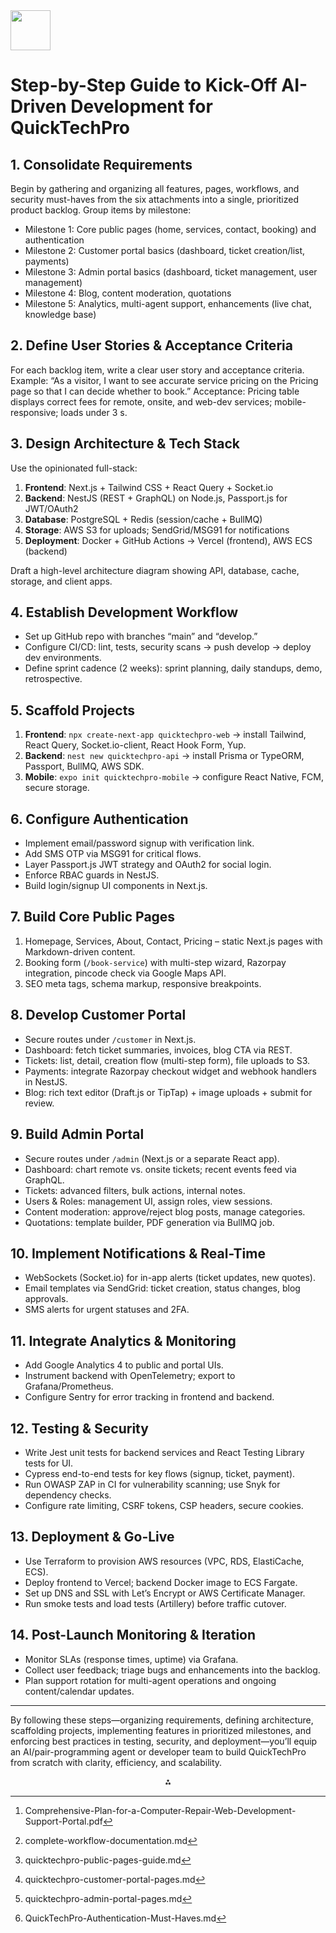 <img src="https://r2cdn.perplexity.ai/pplx-full-logo-primary-dark%402x.png" style="height:64px;margin-right:32px"/>

# Step-by-Step Guide to Kick-Off AI-Driven Development for QuickTechPro

## 1. Consolidate Requirements

Begin by gathering and organizing all features, pages, workflows, and security must-haves from the six attachments into a single, prioritized product backlog. Group items by milestone:

- Milestone 1: Core public pages (home, services, contact, booking) and authentication
- Milestone 2: Customer portal basics (dashboard, ticket creation/list, payments)
- Milestone 3: Admin portal basics (dashboard, ticket management, user management)
- Milestone 4: Blog, content moderation, quotations
- Milestone 5: Analytics, multi-agent support, enhancements (live chat, knowledge base)


## 2. Define User Stories \& Acceptance Criteria

For each backlog item, write a clear user story and acceptance criteria. Example:
“As a visitor, I want to see accurate service pricing on the Pricing page so that I can decide whether to book.”
Acceptance: Pricing table displays correct fees for remote, onsite, and web-dev services; mobile-responsive; loads under 3 s.

## 3. Design Architecture \& Tech Stack

Use the opinionated full-stack:

1. **Frontend**: Next.js + Tailwind CSS + React Query + Socket.io
2. **Backend**: NestJS (REST + GraphQL) on Node.js, Passport.js for JWT/OAuth2
3. **Database**: PostgreSQL + Redis (session/cache + BullMQ)
4. **Storage**: AWS S3 for uploads; SendGrid/MSG91 for notifications
5. **Deployment**: Docker + GitHub Actions → Vercel (frontend), AWS ECS (backend)

Draft a high-level architecture diagram showing API, database, cache, storage, and client apps.

## 4. Establish Development Workflow

- Set up GitHub repo with branches “main” and “develop.”
- Configure CI/CD: lint, tests, security scans → push develop → deploy dev environments.
- Define sprint cadence (2 weeks): sprint planning, daily standups, demo, retrospective.


## 5. Scaffold Projects

1. **Frontend**: `npx create-next-app quicktechpro-web` → install Tailwind, React Query, Socket.io-client, React Hook Form, Yup.
2. **Backend**: `nest new quicktechpro-api` → install Prisma or TypeORM, Passport, BullMQ, AWS SDK.
3. **Mobile**: `expo init quicktechpro-mobile` → configure React Native, FCM, secure storage.

## 6. Configure Authentication

- Implement email/password signup with verification link.
- Add SMS OTP via MSG91 for critical flows.
- Layer Passport.js JWT strategy and OAuth2 for social login.
- Enforce RBAC guards in NestJS.
- Build login/signup UI components in Next.js.


## 7. Build Core Public Pages

1. Homepage, Services, About, Contact, Pricing – static Next.js pages with Markdown-driven content.
2. Booking form (`/book-service`) with multi-step wizard, Razorpay integration, pincode check via Google Maps API.
3. SEO meta tags, schema markup, responsive breakpoints.

## 8. Develop Customer Portal

- Secure routes under `/customer` in Next.js.
- Dashboard: fetch ticket summaries, invoices, blog CTA via REST.
- Tickets: list, detail, creation flow (multi-step form), file uploads to S3.
- Payments: integrate Razorpay checkout widget and webhook handlers in NestJS.
- Blog: rich text editor (Draft.js or TipTap) + image uploads + submit for review.


## 9. Build Admin Portal

- Secure routes under `/admin` (Next.js or a separate React app).
- Dashboard: chart remote vs. onsite tickets; recent events feed via GraphQL.
- Tickets: advanced filters, bulk actions, internal notes.
- Users \& Roles: management UI, assign roles, view sessions.
- Content moderation: approve/reject blog posts, manage categories.
- Quotations: template builder, PDF generation via BullMQ job.


## 10. Implement Notifications \& Real-Time

- WebSockets (Socket.io) for in-app alerts (ticket updates, new quotes).
- Email templates via SendGrid: ticket creation, status changes, blog approvals.
- SMS alerts for urgent statuses and 2FA.


## 11. Integrate Analytics \& Monitoring

- Add Google Analytics 4 to public and portal UIs.
- Instrument backend with OpenTelemetry; export to Grafana/Prometheus.
- Configure Sentry for error tracking in frontend and backend.


## 12. Testing \& Security

- Write Jest unit tests for backend services and React Testing Library tests for UI.
- Cypress end-to-end tests for key flows (signup, ticket, payment).
- Run OWASP ZAP in CI for vulnerability scanning; use Snyk for dependency checks.
- Configure rate limiting, CSRF tokens, CSP headers, secure cookies.


## 13. Deployment \& Go-Live

- Use Terraform to provision AWS resources (VPC, RDS, ElastiCache, ECS).
- Deploy frontend to Vercel; backend Docker image to ECS Fargate.
- Set up DNS and SSL with Let’s Encrypt or AWS Certificate Manager.
- Run smoke tests and load tests (Artillery) before traffic cutover.


## 14. Post-Launch Monitoring \& Iteration

- Monitor SLAs (response times, uptime) via Grafana.
- Collect user feedback; triage bugs and enhancements into the backlog.
- Plan support rotation for multi-agent operations and ongoing content/calendar updates.

***

By following these steps—organizing requirements, defining architecture, scaffolding projects, implementing features in prioritized milestones, and enforcing best practices in testing, security, and deployment—you’ll equip an AI/pair-programming agent or developer team to build QuickTechPro from scratch with clarity, efficiency, and scalability.
<span style="display:none">[^1][^2][^3][^4][^5][^6]</span>

<div style="text-align: center">⁂</div>

[^1]: Comprehensive-Plan-for-a-Computer-Repair-Web-Development-Support-Portal.pdf

[^2]: complete-workflow-documentation.md

[^3]: quicktechpro-public-pages-guide.md

[^4]: quicktechpro-customer-portal-pages.md

[^5]: quicktechpro-admin-portal-pages.md

[^6]: QuickTechPro-Authentication-Must-Haves.md

